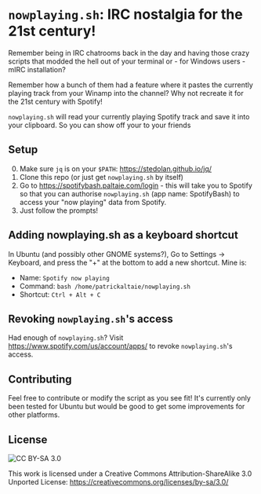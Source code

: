 # `nowplaying.sh`: IRC nostalgia for the 21st century!

Remember being in IRC chatrooms back in the day and having those crazy scripts that modded the hell out of your terminal
or - for Windows users - mIRC installation?

Remember how a bunch of them had a feature where it pastes the currently
playing track from your Winamp into the channel? Why not recreate it for the 21st century with Spotify!

`nowplaying.sh` will read your currently playing Spotify track and save it into your clipboard. So you can show off
your to your friends

## Setup
0. Make sure `jq` is on your `$PATH`: https://stedolan.github.io/jq/
1. Clone this repo (or just get `nowplaying.sh` by itself)
2. Go to https://spotifybash.paltaie.com/login - this will take you to Spotify so that you can authorise `nowplaying.sh` (app name: SpotifyBash) to access your "now playing" data from Spotify.
3. Just follow the prompts!

## Adding nowplaying.sh as a keyboard shortcut
In Ubuntu (and possibly other GNOME systems?), Go to Settings -> Keyboard, and press the "+" at the bottom to add a new shortcut. Mine is:

- Name: `Spotify now playing`
- Command: `bash /home/patrickaltaie/nowplaying.sh`
- Shortcut: `Ctrl + Alt + C`

## Revoking `nowplaying.sh`'s access
Had enough of `nowplaying.sh`? Visit https://www.spotify.com/us/account/apps/ to revoke `nowplaying.sh`'s access.

## Contributing
Feel free to contribute or modify the script as you see fit! It's currently only been tested for Ubuntu but would be
good to get some improvements for other platforms.

## License
![CC BY-SA 3.0](https://licensebuttons.net/l/by-sa/3.0/88x31.png "CC BY-SA 3.0")

This work is licensed under a Creative Commons Attribution-ShareAlike 3.0 Unported License:
https://creativecommons.org/licenses/by-sa/3.0/

